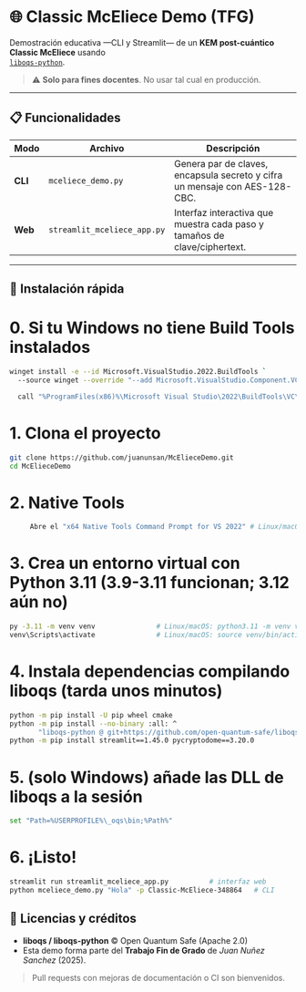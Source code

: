 # 🌐 Classic McEliece Demo (TFG)

Demostración educativa —CLI y Streamlit— de un **KEM post-cuántico Classic McEliece** usando  
[`liboqs-python`](https://github.com/open-quantum-safe/liboqs-python).

> ⚠️ **Solo para fines docentes**. No usar tal cual en producción.

---

## 📋 Funcionalidades
| Modo | Archivo | Descripción |
|------|---------|-------------|
| **CLI** | `mceliece_demo.py` | Genera par de claves, encapsula secreto y cifra un mensaje con AES-128-CBC. |
| **Web** | `streamlit_mceliece_app.py` | Interfaz interactiva que muestra cada paso y tamaños de clave/ciphertext. |

---


## 🚀 Instalación rápida 
# 0. Si tu Windows no tiene Build Tools instalados
```bash
winget install -e --id Microsoft.VisualStudio.2022.BuildTools `
  --source winget --override "--add Microsoft.VisualStudio.Component.VC.Tools.x86.x64 --quiet --wait --norestart"

  call "%ProgramFiles(x86)%\Microsoft Visual Studio\2022\BuildTools\VC\Auxiliary\Build\vcvars64.bat" #En cada nueva sesión carga las variables de entorno
```


# 1. Clona el proyecto
```bash
git clone https://github.com/juanunsan/McElieceDemo.git
cd McElieceDemo
```
# 2. **Native Tools** 
```bash
     Abre el "x64 Native Tools Command Prompt for VS 2022" # Linux/macOS: Asegúrate de tener un compilador C/C++ y CMake ≥ 3.20.
```
# 3. Crea un entorno virtual con Python 3.11  (3.9-3.11 funcionan; 3.12 aún no)
```bash
py -3.11 -m venv venv               # Linux/macOS: python3.11 -m venv venv
venv\Scripts\activate               # Linux/macOS: source venv/bin/activate
```
# 4. Instala dependencias **compilando liboqs** (tarda unos minutos)
```bash
python -m pip install -U pip wheel cmake
python -m pip install --no-binary :all: ^
       "liboqs-python @ git+https://github.com/open-quantum-safe/liboqs-python@0.10.0"
python -m pip install streamlit==1.45.0 pycryptodome==3.20.0
```
# 5. (solo Windows) añade las DLL de liboqs a la sesión
```bash
set "Path=%USERPROFILE%\_oqs\bin;%Path%"
```
# 6. ¡Listo!
```bash
streamlit run streamlit_mceliece_app.py          # interfaz web
python mceliece_demo.py "Hola" -p Classic-McEliece-348864   # CLI
```
## 📜 Licencias y créditos
* **liboqs / liboqs-python** © Open Quantum Safe (Apache 2.0)  
* Esta demo forma parte del **Trabajo Fin de Grado** de *Juan Nuñez Sanchez* (2025).

> Pull requests con mejoras de documentación o CI son bienvenidos.
